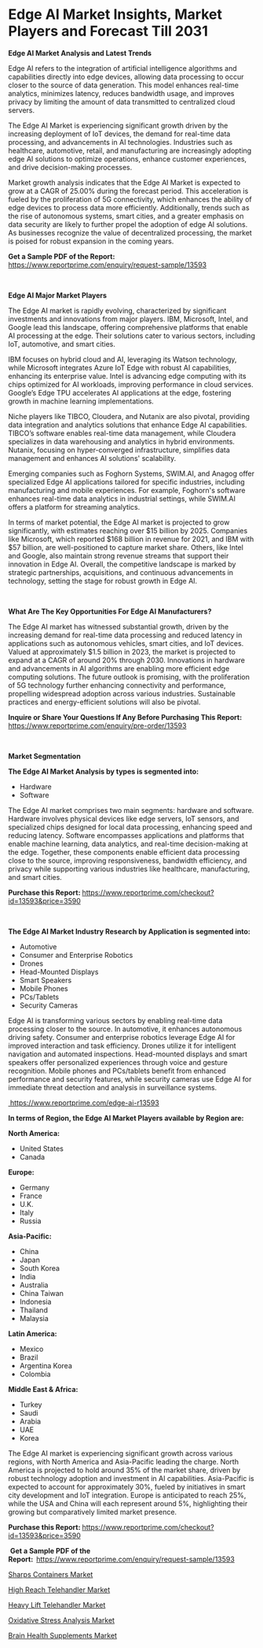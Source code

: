 <p><h1>Edge AI Market Insights, Market Players and Forecast Till 2031</h1></p><p><strong>Edge AI Market Analysis and Latest Trends</strong></p>
<p><p>Edge AI refers to the integration of artificial intelligence algorithms and capabilities directly into edge devices, allowing data processing to occur closer to the source of data generation. This model enhances real-time analytics, minimizes latency, reduces bandwidth usage, and improves privacy by limiting the amount of data transmitted to centralized cloud servers.</p><p>The Edge AI Market is experiencing significant growth driven by the increasing deployment of IoT devices, the demand for real-time data processing, and advancements in AI technologies. Industries such as healthcare, automotive, retail, and manufacturing are increasingly adopting edge AI solutions to optimize operations, enhance customer experiences, and drive decision-making processes.</p><p>Market growth analysis indicates that the Edge AI Market is expected to grow at a CAGR of 25.00% during the forecast period. This acceleration is fueled by the proliferation of 5G connectivity, which enhances the ability of edge devices to process data more efficiently. Additionally, trends such as the rise of autonomous systems, smart cities, and a greater emphasis on data security are likely to further propel the adoption of edge AI solutions. As businesses recognize the value of decentralized processing, the market is poised for robust expansion in the coming years.</p></p>
<p><strong>Get a Sample PDF of the Report:&nbsp;</strong> <a href="https://www.reportprime.com/enquiry/request-sample/13593?utm_campaign=7&utm_medium=2&utm_source=Github&utm_content=ia&utm_term=29112024&utm_id=edge-ai">https://www.reportprime.com/enquiry/request-sample/13593</a></p>
<p>&nbsp;</p>
<p><strong>Edge AI Major Market Players</strong></p>
<p><p>The Edge AI market is rapidly evolving, characterized by significant investments and innovations from major players. IBM, Microsoft, Intel, and Google lead this landscape, offering comprehensive platforms that enable AI processing at the edge. Their solutions cater to various sectors, including IoT, automotive, and smart cities. </p><p>IBM focuses on hybrid cloud and AI, leveraging its Watson technology, while Microsoft integrates Azure IoT Edge with robust AI capabilities, enhancing its enterprise value. Intel is advancing edge computing with its chips optimized for AI workloads, improving performance in cloud services. Google’s Edge TPU accelerates AI applications at the edge, fostering growth in machine learning implementations.</p><p>Niche players like TIBCO, Cloudera, and Nutanix are also pivotal, providing data integration and analytics solutions that enhance Edge AI capabilities. TIBCO’s software enables real-time data management, while Cloudera specializes in data warehousing and analytics in hybrid environments. Nutanix, focusing on hyper-converged infrastructure, simplifies data management and enhances AI solutions' scalability.</p><p>Emerging companies such as Foghorn Systems, SWIM.AI, and Anagog offer specialized Edge AI applications tailored for specific industries, including manufacturing and mobile experiences. For example, Foghorn's software enhances real-time data analytics in industrial settings, while SWIM.AI offers a platform for streaming analytics.</p><p>In terms of market potential, the Edge AI market is projected to grow significantly, with estimates reaching over $15 billion by 2025. Companies like Microsoft, which reported $168 billion in revenue for 2021, and IBM with $57 billion, are well-positioned to capture market share. Others, like Intel and Google, also maintain strong revenue streams that support their innovation in Edge AI. Overall, the competitive landscape is marked by strategic partnerships, acquisitions, and continuous advancements in technology, setting the stage for robust growth in Edge AI.</p></p>
<p>&nbsp;</p>
<p><strong>What Are The Key Opportunities For Edge AI Manufacturers?</strong></p>
<p><p>The Edge AI market has witnessed substantial growth, driven by the increasing demand for real-time data processing and reduced latency in applications such as autonomous vehicles, smart cities, and IoT devices. Valued at approximately $1.5 billion in 2023, the market is projected to expand at a CAGR of around 20% through 2030. Innovations in hardware and advancements in AI algorithms are enabling more efficient edge computing solutions. The future outlook is promising, with the proliferation of 5G technology further enhancing connectivity and performance, propelling widespread adoption across various industries. Sustainable practices and energy-efficient solutions will also be pivotal.</p></p>
<p><strong>Inquire or Share Your Questions If Any Before Purchasing This Report:</strong> <a href="https://www.reportprime.com/enquiry/pre-order/13593?utm_campaign=7&utm_medium=2&utm_source=Github&utm_content=ia&utm_term=29112024&utm_id=edge-ai">https://www.reportprime.com/enquiry/pre-order/13593</a></p>
<p>&nbsp;</p>
<p><strong>Market Segmentation</strong></p>
<p><strong>The Edge AI Market Analysis by types is segmented into:</strong></p>
<p><ul><li>Hardware</li><li>Software</li></ul></p>
<p><p>The Edge AI market comprises two main segments: hardware and software. Hardware involves physical devices like edge servers, IoT sensors, and specialized chips designed for local data processing, enhancing speed and reducing latency. Software encompasses applications and platforms that enable machine learning, data analytics, and real-time decision-making at the edge. Together, these components enable efficient data processing close to the source, improving responsiveness, bandwidth efficiency, and privacy while supporting various industries like healthcare, manufacturing, and smart cities.</p></p>
<p><strong>Purchase this Report:&nbsp;</strong><a href="https://www.reportprime.com/checkout?id=13593&price=3590&utm_campaign=7&utm_medium=2&utm_source=Github&utm_content=ia&utm_term=29112024&utm_id=edge-ai">https://www.reportprime.com/checkout?id=13593&price=3590</a></p>
<p>&nbsp;</p>
<p><strong>The Edge AI Market Industry Research by Application is segmented into:</strong></p>
<p><ul><li>Automotive</li><li>Consumer and Enterprise Robotics</li><li>Drones</li><li>Head-Mounted Displays</li><li>Smart Speakers</li><li>Mobile Phones</li><li>PCs/Tablets</li><li>Security Cameras</li></ul></p>
<p><p>Edge AI is transforming various sectors by enabling real-time data processing closer to the source. In automotive, it enhances autonomous driving safety. Consumer and enterprise robotics leverage Edge AI for improved interaction and task efficiency. Drones utilize it for intelligent navigation and automated inspections. Head-mounted displays and smart speakers offer personalized experiences through voice and gesture recognition. Mobile phones and PCs/tablets benefit from enhanced performance and security features, while security cameras use Edge AI for immediate threat detection and analysis in surveillance systems.</p></p>
<p><a href="https://www.reportprime.com/edge-ai-r13593?utm_campaign=7&utm_medium=2&utm_source=Github&utm_content=ia&utm_term=29112024&utm_id=edge-ai">&nbsp;https://www.reportprime.com/edge-ai-r13593</a></p>
<p><strong>In terms of Region, the Edge AI Market Players available by Region are:</strong></p>
<p>
    <p> <strong> North America: </strong>
        <ul>
            <li>United States</li>
            <li>Canada</li>
        </ul>
        </p> 
    <p> <strong> Europe: </strong>
        <ul>
            <li>Germany</li>
            <li>France</li>
            <li>U.K.</li>
            <li>Italy</li>
            <li>Russia</li>
        </ul>
        </p> 
    <p> <strong> Asia-Pacific: </strong>
        <ul>
            <li>China</li>
            <li>Japan</li>
            <li>South Korea</li>
            <li>India</li>
            <li>Australia</li>
            <li>China Taiwan</li>
            <li>Indonesia</li>
            <li>Thailand</li>
            <li>Malaysia</li>
        </ul>
        </p> 
    <p> <strong> Latin America: </strong>
        <ul>
            <li>Mexico</li>
            <li>Brazil</li>
            <li>Argentina Korea</li>
            <li>Colombia</li>
        </ul>
        </p> 
    <p> <strong> Middle East & Africa: </strong>
        <ul>
            <li>Turkey</li>
            <li>Saudi</li>
            <li>Arabia</li>
            <li>UAE</li>
            <li>Korea</li>
        </ul>
    </p>
    </p>
<p><p>The Edge AI market is experiencing significant growth across various regions, with North America and Asia-Pacific leading the charge. North America is projected to hold around 35% of the market share, driven by robust technology adoption and investment in AI capabilities. Asia-Pacific is expected to account for approximately 30%, fueled by initiatives in smart city development and IoT integration. Europe is anticipated to reach 25%, while the USA and China will each represent around 5%, highlighting their growing but comparatively limited market presence.</p></p>
<p><strong>Purchase this Report: </strong><a href="https://www.reportprime.com/checkout?id=13593&price=3590&utm_campaign=7&utm_medium=2&utm_source=Github&utm_content=ia&utm_term=29112024&utm_id=edge-ai">https://www.reportprime.com/checkout?id=13593&price=3590</a></p>
<p>&nbsp;<strong>Get a Sample PDF of the Report:&nbsp;&nbsp;</strong><a href="https://www.reportprime.com/enquiry/request-sample/13593?utm_campaign=7&utm_medium=2&utm_source=Github&utm_content=ia&utm_term=29112024&utm_id=edge-ai">https://www.reportprime.com/enquiry/request-sample/13593</a></p>
<p><strong></strong></p>
<p><p><a href="https://www.linkedin.com/pulse/sharps-containers-market-characterized-rapid-growth-projected-sp72f?utm_campaign=7&utm_medium=2&utm_source=Github&utm_content=ia&utm_term=29112024&utm_id=edge-ai">Sharps Containers Market</a></p><p><a href="https://issuu.com/reportprime-2/docs/high-reach-telehandler-market-size-2030.pptx?utm_campaign=7&utm_medium=2&utm_source=Github&utm_content=ia&utm_term=29112024&utm_id=edge-ai">High Reach Telehandler Market</a></p><p><a href="https://issuu.com/reportprime-2/docs/heavy-lift-telehandler-market-size-2030.pptx?utm_campaign=7&utm_medium=2&utm_source=Github&utm_content=ia&utm_term=29112024&utm_id=edge-ai">Heavy Lift Telehandler Market</a></p><p><a href="https://github.com/angelajermaine/Market-Research-Report-List-5/blob/main/oxidative-stress-analysis-market.md?utm_campaign=7&utm_medium=2&utm_source=Github&utm_content=ia&utm_term=29112024&utm_id=edge-ai">Oxidative Stress Analysis Market</a></p><p><a href="https://github.com/provorikovar/Market-Research-Report-List-6/blob/main/brain-health-supplements-market.md?utm_campaign=7&utm_medium=2&utm_source=Github&utm_content=ia&utm_term=29112024&utm_id=edge-ai">Brain Health Supplements Market</a></p></p>